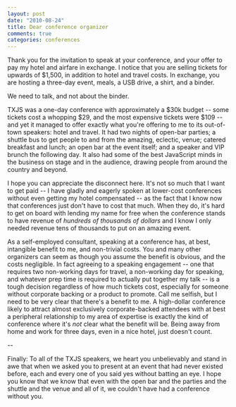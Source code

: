 ```yaml
--- 
layout: post
date: "2010-08-24"
title: Dear conference organizer
comments: true
categories: conferences
---
```


<p>
<p>Thank you for the invitation to speak at your conference, and your offer to pay my hotel and airfare in exchange.&nbsp;I notice that you are selling tickets for upwards of $1,500, in addition to hotel and travel costs. In exchange, you are hosting a three-day event, meals, a USB drive, a shirt, and a binder.</p>
<p>We need to talk, and not about the binder.</p>
<p>TXJS was a one-day conference with approximately a $30k budget -- some tickets cost a whopping $29, and the most expensive tickets were $109 -- and yet it managed to offer exactly what you're offering to me to its out-of-town speakers: hotel and travel. It had two nights of open-bar parties; a shuttle bus to get people to and from the amazing, eclectic, venue; catered breakfast and lunch; an open bar at the event itself; and a speaker and VIP brunch the following day. It also had some of the best JavaScript minds in the business on stage and in the audience, drawing people from around the country and beyond.&nbsp;</p>
<p>I hope you can appreciate the disconnect here. It's not so much that I want to get paid -- I have gladly and eagerly spoken at lower-cost conferences without even getting my hotel compensated -- as the fact that I know now that conferences just don't have to cost that much. When they do, it's hard to get on board with lending my name for free when the conference stands to have revenue of <em>hundreds of thousands of dollars</em> and I know I only needed revenue tens of thousands to put on an amazing event.&nbsp;</p>
<p>As a self-employed consultant, speaking at a conference has, at best, intangible benefit to me, and non-trivial costs. You and many other organizers can seem as though you assume the benefit is obvious, and the costs negligible. In fact&nbsp;agreeing to a speaking engagement -- one that requires two non-working days for travel, a non-working day for speaking, and whatever prep time is required to actually put together my talk -- is a tough decision regardless of how much tickets cost, especially for someone without corporate backing or a product to promote. Call me selfish, but I need to be very clear that there's a benefit to me. A high-dollar conference likely to attract almost exclusively corporate-backed attendees with at best a peripheral relationship to my area of expertise is exactly the kind of conference where it's <em>not</em> clear what the benefit will be. Being away from home and work for three days, even in a nice hotel, just doesn't count.&nbsp;</p>
<p>--</p>
<p>Finally: To all of the TXJS speakers, we heart you unbelievably and stand in awe that when we asked you to present at an event that had never existed before, each and every one of you said yes without batting an eye. I hope you know that we know that even with the open bar and the parties and the shuttle and the venue and all of it, we couldn't have had a conference without you.&nbsp;</p>
</p>